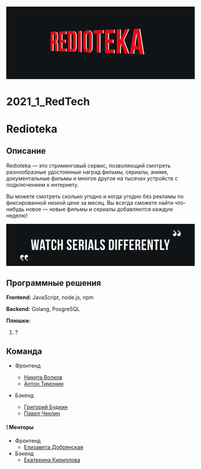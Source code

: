 <p align="center">
  <img class = "wordz" src = "img/TitlePicture.png" >
</p>

# 2021_1_RedTech
# Redioteka

## Описание

Redioteka — это стриминговый сервис, позволяющий смотреть разнообразные удостоенные наград фильмы, сериалы, аниме, документальные фильмы и многое другое на тысячах устройств с подключением к интернету.

Вы можете смотреть сколько угодно и когда угодно без рекламы по фиксированной низкой цене за месяц. Вы всегда сможете найти что-нибудь новое — новые фильмы и сериалы добавляются каждую неделю!

<p align="center">
  <img class = "wordz" src = "img/QuotePicture.png" >
</p>

## Программные решения

**Frontend:** JavaScript, node.js, npm

**Backend:** Golang, PosgreSQL

**Плюшки:** 

<ol> 
  <li>?</li>
</ol>

## Команда
- Фронтенд
    - [Никита Волков](https://github.com/VolkovNik)
    - [Антон Тимонин](https://github.com/timoninas)
    
- Бэкенд
    - [Григорий Будкин](https://github.com/GregoryBS)
    - [Павел Чеклин](https://github.com/paulnopaul)

#### 🕯  Менторы
- Фронтенд
    - [Елизавета Добрянская](https://github.com/Betchika99)
- Бэкенд
    - [Екатерина Кириллова](https://github.com/K1ola)


